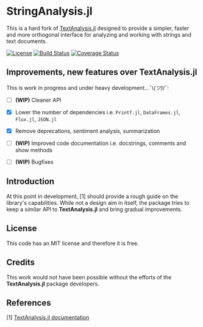 # StringAnalysis.jl

This is a hard fork of [TextAnalysis.jl](https://github.com/JuliaText/TextAnalysis.jl) designed to provide a simpler, faster and more orthogonal interface for analyzing and working with strings and text documents.

[![License](http://img.shields.io/badge/license-MIT-brightgreen.svg?style=flat)](LICENSE.md)
[![Build Status](https://travis-ci.org/zgornel/StringAnalysis.jl.svg?branch=master)](https://travis-ci.org/zgornel/StringAnalysis.jl)
[![Coverage Status](https://coveralls.io/repos/github/zgornel/StringAnalysis.jl/badge.svg?branch=master)](https://coveralls.io/github/zgornel/StringAnalysis.jl?branch=master)


## Improvements, new features over **TextAnalysis.jl**
This is work in progress and under heavy development...¯\\_(ツ)_/¯:
- [ ] **(WIP)** Cleaner API
- [x] Lower the number of dependencies i.e. `Printf.jl`, `DataFrames.jl`, `Flux.jl`, `JSON.jl`
- [x] Remove deprecations, sentiment analysis, summarization
- [ ] **(WIP)** Improved code documentation i.e. docstrings, comments and show methods
- [ ] **(WIP)** Bugfixes


## Introduction
At this point in development, [1] should provide a rough guide on the library's capabilities. While not a design aim in itself, the package tries to keep a similar API to **TextAnalysis.jl** and bring gradual improvements.


## License

This code has an MIT license and therefore it is free.


## Credits

This work would not have been possible without the efforts of the **TextAnalysis.jl** package developers.


## References

[1] [TextAnalysis.jl documentation](http://juliatext.github.io/TextAnalysis.jl/)
